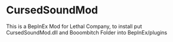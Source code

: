 # CursedSoundMod
This is a BepInEx Mod for Lethal Company, to install put CursedSoundMod.dll and Booombitch Folder into BepInEx/plugins
